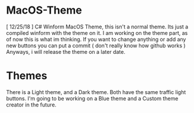 # MacOS-Theme
[ 12/25/18 ] C# Winform MacOS Theme, this isn't a normal theme. Its just a compiled winform with the theme on it. I am working on the theme part, as of now this is what im thinking. If you want to change anything or add any new buttons you can put a commit ( don't really know how github works ) Anyways, i will release the theme on a later date.

# Themes
There is a Light theme, and a Dark theme. Both have the same traffic light buttons. I'm going to be working on a Blue theme and a Custom theme creator in the future.

